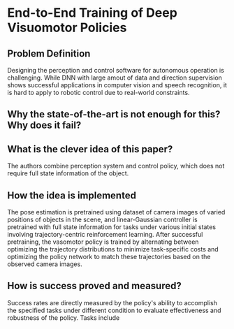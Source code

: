 # End-to-End Training of Deep Visuomotor Policies

## Problem Definition
Designing the perception and control software for autonomous operation is challenging. While DNN with large amout of data and direction supervision shows successful applications in computer vision and speech recognition, it is hard to apply to robotic control due to real-world constraints. 
## Why the state-of-the-art is not enough for this? Why does it fail?

## What is the clever idea of this paper?
The authors combine perception system and control policy, which does not require full state information of the object.

## How the idea is implemented
The pose estimation is pretrained using dataset of camera images of varied positions of objects in the scene, and linear-Gaussian controller is pretrained with full state information for tasks under various initial states involving trajectory-centric reinforcement learning. After successful pretraining, the vasomotor policy is trained by alternating between optimizing the trajectory distributions to minimize task-specific costs and optimizing the policy network to match these trajectories based on the observed camera images.

##  How is success proved and measured?
Success rates are directly measured by the policy's ability to accomplish the specified tasks under different condition to evaluate effectiveness and robustness of the policy. Tasks include